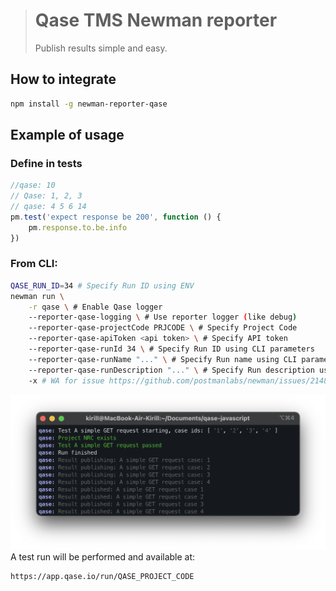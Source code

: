 > # Qase TMS Newman reporter
>
> Publish results simple and easy.

## How to integrate

```bash
npm install -g newman-reporter-qase
```

## Example of usage

### Define in tests
```js
//qase: 10
// Qase: 1, 2, 3
// qase: 4 5 6 14
pm.test('expect response be 200', function () {
    pm.response.to.be.info
})
```

### From CLI:
```bash
QASE_RUN_ID=34 # Specify Run ID using ENV
newman run \
    -r qase \ # Enable Qase logger
    --reporter-qase-logging \ # Use reporter logger (like debug)
    --reporter-qase-projectCode PRJCODE \ # Specify Project Code
    --reporter-qase-apiToken <api token> \ # Specify API token
    --reporter-qase-runId 34 \ # Specify Run ID using CLI parameters
    --reporter-qase-runName "..." \ # Specify Run name using CLI parameters
    --reporter-qase-runDescription "..." \ # Specify Run description using CLI parameters
    -x # WA for issue https://github.com/postmanlabs/newman/issues/2148#issuecomment-665229759
```

![Output of run](example/screenshots/screenshot.png)​
A test run will be performed and available at:
```
https://app.qase.io/run/QASE_PROJECT_CODE
```

<!-- references -->

[auth]: https://developers.qase.io/#authentication

